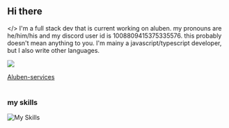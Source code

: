 ## Hi there

</> I'm a full stack dev that is current working on aluben.
my pronouns are he/him/his and
my discord user id is 1008809415375335576. this probably doesn't mean anything to you.
I'm mainy a javascript/typescript developer, but I also write other languages.

![](https://github-contributor-𝚂𝚝𝚊𝚝𝚜.vercel.app/api?username=asc2563&limit=5&theme=radical&combine_all_yearly_contributions=true)

[Aluben-services](https://github.com/Aluben-service)
<br />
<br />
### my skills

![My Skills](https://skillicons.dev/icons?i=html,css,tailwind,js,ts,jquery,python,powershell,react,next,svelte,atom,docker,vite,visualstudio,debian,ubuntu,windows,webpack,astro,notion,discord,sublime,npm,pnpm,deno,devto,dotnet,vercel,netlify,flask,expressjs,nodejs,bun,neovim,mongodb,md,ai,git,github,vscode,sass,postman,stackoverflow)